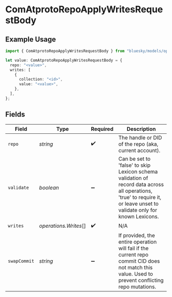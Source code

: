 # ComAtprotoRepoApplyWritesRequestBody

## Example Usage

```typescript
import { ComAtprotoRepoApplyWritesRequestBody } from "bluesky/models/operations";

let value: ComAtprotoRepoApplyWritesRequestBody = {
  repo: "<value>",
  writes: [
    {
      collection: "<id>",
      value: "<value>",
    },
  ],
};
```

## Fields

| Field                                                                                                                                                                   | Type                                                                                                                                                                    | Required                                                                                                                                                                | Description                                                                                                                                                             |
| ----------------------------------------------------------------------------------------------------------------------------------------------------------------------- | ----------------------------------------------------------------------------------------------------------------------------------------------------------------------- | ----------------------------------------------------------------------------------------------------------------------------------------------------------------------- | ----------------------------------------------------------------------------------------------------------------------------------------------------------------------- |
| `repo`                                                                                                                                                                  | *string*                                                                                                                                                                | :heavy_check_mark:                                                                                                                                                      | The handle or DID of the repo (aka, current account).                                                                                                                   |
| `validate`                                                                                                                                                              | *boolean*                                                                                                                                                               | :heavy_minus_sign:                                                                                                                                                      | Can be set to 'false' to skip Lexicon schema validation of record data across all operations, 'true' to require it, or leave unset to validate only for known Lexicons. |
| `writes`                                                                                                                                                                | *operations.Writes*[]                                                                                                                                                   | :heavy_check_mark:                                                                                                                                                      | N/A                                                                                                                                                                     |
| `swapCommit`                                                                                                                                                            | *string*                                                                                                                                                                | :heavy_minus_sign:                                                                                                                                                      | If provided, the entire operation will fail if the current repo commit CID does not match this value. Used to prevent conflicting repo mutations.                       |